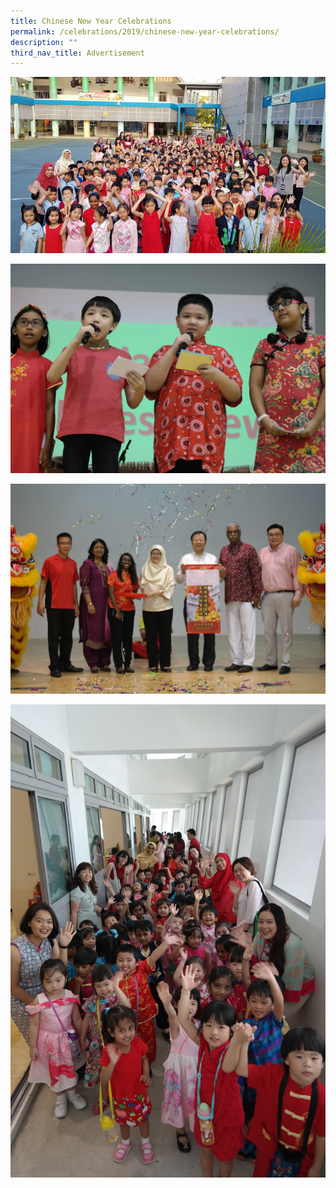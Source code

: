 ```yaml
---
title: Chinese New Year Celebrations
permalink: /celebrations/2019/chinese-new-year-celebrations/
description: ""
third_nav_title: Advertisement
---
```

![Chinese New Year Celebrations](/images/Celebrations/2019/CNY/cny2019-1.jpg)

![Chinese New Year Celebrations](/images/Celebrations/2019/CNY/cny2019-2.jpg)

![Chinese New Year Celebrations](/images/Celebrations/2019/CNY/cny2019-3.jpg)

![Chinese New Year Celebrations](/images/Celebrations/2019/CNY/cny2019-4.jpg)